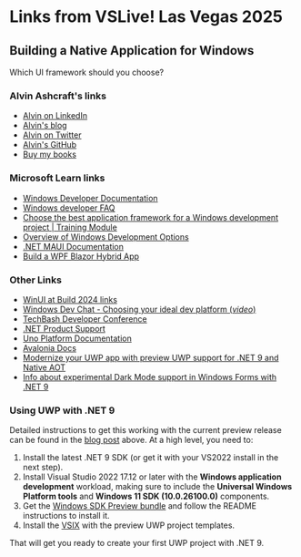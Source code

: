 # Links from VSLive! Las Vegas 2025

## Building a Native Application for Windows

Which UI framework should you choose?

### Alvin Ashcraft's links

- [Alvin on LinkedIn](https://www.linkedin.com/in/alvinashcraft/)
- [Alvin's blog](https://www.alvinashcraft.com/)
- [Alvin on Twitter](https://twitter.com/alvinashcraft)
- [Alvin's GitHub](https://github.com/alvinashcraft)
- [Buy my books](https://www.amazon.com/stores/Alvin-Ashcraft/author/B08WLD35BX)

### Microsoft Learn links

- [Windows Developer Documentation](https://learn.microsoft.com/windows/apps/)
- [Windows developer FAQ](https://learn.microsoft.com/windows/apps/get-started/windows-developer-faq)
- [Choose the best application framework for a Windows development project | Training Module](https://learn.microsoft.com/training/modules/windows-choose-best-app-framework/)
- [Overview of Windows Development Options](https://learn.microsoft.com/windows/apps/get-started/)
- [.NET MAUI Documentation](https://learn.microsoft.com/dotnet/maui/)
- [Build a WPF Blazor Hybrid App](https://learn.microsoft.com/aspnet/core/blazor/hybrid/tutorials/wpf)

### Other Links

- [WinUI at Build 2024 links](https://github.com/microsoft/microsoft-ui-xaml/discussions/9649)
- [Windows Dev Chat - Choosing your ideal dev platform (*video*)](https://www.youtube.com/live/4PJBJ8GICjM)
- [TechBash Developer Conference](https://techbash.com/)
- [.NET Product Support](https://dotnet.microsoft.com/platform/support)
- [Uno Platform Documentation](https://platform.uno/docs/articles/intro.html)
- [Avalonia Docs](https://docs.avaloniaui.net/)
- [Modernize your UWP app with preview UWP support for .NET 9 and Native AOT](https://devblogs.microsoft.com/ifdef-windows/preview-uwp-support-for-dotnet-9-native-aot/)
- [Info about experimental Dark Mode support in Windows Forms with .NET 9](https://learn.microsoft.com/en-us/dotnet/desktop/winforms/whats-new/net90?view=netdesktop-9.0#dark-mode)

### Using UWP with .NET 9

Detailed instructions to get this working with the current preview release can be found in the [blog post](https://devblogs.microsoft.com/ifdef-windows/preview-uwp-support-for-dotnet-9-native-aot/) above. At a high level, you need to:

1. Install the latest .NET 9 SDK (or get it with your VS2022 install in the next step).
1. Install Visual Studio 2022 17.12 or later with the **Windows application development** workload, making sure to include the **Universal Windows Platform tools** and **Windows 11 SDK (10.0.26100.0)** components.
1. Get the [Windows SDK Preview bundle](https://aka.ms/preview-uwp-support-for-dotnet9-windows-sdk) and follow the README instructions to install it.
1. Install the [VSIX](https://aka.ms/preview-uwp-support-for-dotnet9-templates-vsix) with the preview UWP project templates.

That will get you ready to create your first UWP project with .NET 9.
